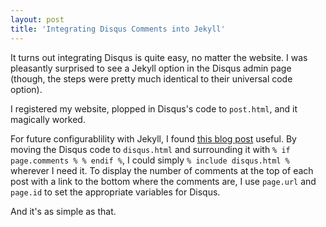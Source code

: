 ```yaml
---
layout: post
title: 'Integrating Disqus Comments into Jekyll'
---
```


It turns out integrating Disqus is quite easy, no matter the website. I was pleasantly surprised to see a Jekyll option in the Disqus admin page (though, the steps were pretty much identical to their universal code option).

I registered my website, plopped in Disqus's code to `post.html`, and it magically worked.

For future configurablility with Jekyll, I found [this blog post](https://sgeos.github.io/jekyll/disqus/2016/02/14/adding-disqus-to-a-jekyll-blog.html) useful. By moving the Disqus code to `disqus.html` and surrounding it with `% if page.comments % % endif %`, I could simply `% include disqus.html %` wherever I need it. To display the number of comments at the top of each post with a link to the bottom where the comments are, I use `page.url` and `page.id` to set the appropriate variables for Disqus.

And it's as simple as that.
